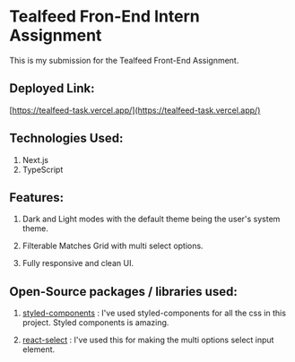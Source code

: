 # Tealfeed Fron-End Intern Assignment

This is my submission for the Tealfeed Front-End Assignment.

## Deployed Link:

[https://tealfeed-task.vercel.app/](https://tealfeed-task.vercel.app/)

## Technologies Used:

1. Next.js
2. TypeScript

## Features:

1. Dark and Light modes with the default theme being the user's system theme.

2. Filterable Matches Grid with multi select options.

3. Fully responsive and clean UI.

## Open-Source packages / libraries used:

1. [styled-components](https://github.com/styled-components/styled-components) : I've used styled-components for all the css in this project. Styled components is amazing.

2. [react-select](https://github.com/JedWatson/react-select) : I've used this for making the multi options select input element.
